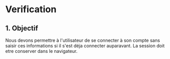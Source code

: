 # Verification


## 1. Objectif

Nous devons permettre à l'utilisateur de se connecter à son compte sans saisir ces informations si il s'est déja connecter auparavant. La session doit etre conserver dans le navigateur. 
